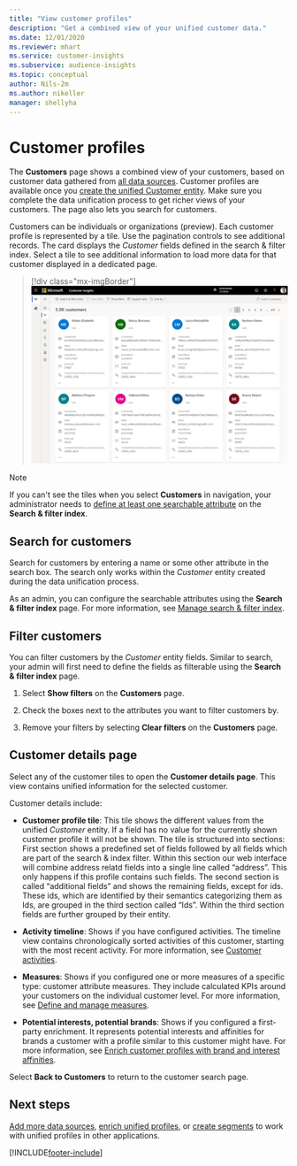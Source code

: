 ```yaml
---
title: "View customer profiles"
description: "Get a combined view of your unified customer data."
ms.date: 12/01/2020
ms.reviewer: mhart
ms.service: customer-insights
ms.subservice: audience-insights
ms.topic: conceptual
author: Nils-2m
ms.author: nikeller
manager: shellyha
---
```


# Customer profiles

The **Customers** page shows a combined view of your customers, based on customer data gathered from [all data sources](data-sources.md). Customer profiles are available once you [create the unified Customer entity](data-unification.md). Make sure you complete the data unification process to get richer views of your customers. The page also lets you search for customers.

Customers can be individuals or organizations (preview). Each customer profile is represented by a tile. Use the pagination controls to see additional records. The card displays the _Customer_ fields defined in the search & filter index. Select a tile to see additional information to load more data for that customer displayed in a dedicated page.

> [!div class="mx-imgBorder"] 
> ![Customers page with search results](media/customers-page-result-tiles-B2C.png "Customers page showing result tiles")

> [!NOTE]
> If you can't see the tiles when you select **Customers** in navigation, your administrator needs to [define at least one searchable attribute](search-filter-index.md) on the **Search & filter index**.

## Search for customers

Search for customers by entering a name or some other attribute in the search box. The search only works within the _Customer_ entity created during the data unification process.

As an admin, you can configure the searchable attributes using the **Search & filter index** page. For more information, see [Manage search & filter index](search-filter-index.md).

## Filter customers

You can filter customers by the _Customer_ entity fields. Similar to search, your admin will first need to define the fields as filterable using the **Search & filter index** page.

1. Select **Show filters** on the **Customers** page.

2. Check the boxes next to the attributes you want to filter customers by.

3. Remove your filters by selecting **Clear filters** on the **Customers** page.

##  Customer details page

Select any of the customer tiles to open the **Customer details page**. This view contains unified information for the selected customer.

Customer details include:

-	**Customer profile tile**: This tile shows the different values from the unified _Customer_ entity. If a field has no value for the currently shown customer profile it will not be shown. The tile is structured into sections: First section shows a predefined set of fields followed by all fields which are part of the search & index filter. Within this section our web interface will combine address relatd fields into a single line called “address”. This only happens if this profile contains such fields. The second section is called “additional fields” and shows the remaining fields, except for ids. These ids, which are identified by their semantics categorizing them as Ids, are grouped in the third section called “Ids”. Within the third section fields are further grouped by their entity.

-	**Activity timeline**: Shows if you have configured activities. The timeline view contains chronologically sorted activities of this customer, starting with the most recent activity. For more information, see [Customer activities](activities.md).

-	**Measures**: Shows if you configured one or more measures of a specific type: customer attribute measures. They include calculated KPIs around your customers on the individual customer level. For more information, see [Define and manage measures](measures.md).

-	**Potential interests, potential brands**: Shows if you configured a first-party enrichment. It represents potential interests and affinities for brands a customer with a profile similar to this customer might have. For more information, see [Enrich customer profiles with brand and interest affinities](enrichment-microsoft.md).

Select **Back to Customers** to return to the customer search page.

## Next steps

[Add more data sources](data-sources.md), [enrich unified profiles](enrichment-hub.md), or [create segments](segments.md) to work with unified profiles in other applications.


[!INCLUDE[footer-include](../includes/footer-banner.md)]
